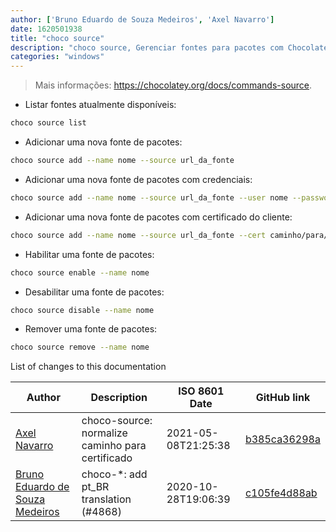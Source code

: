 ```yaml
---
author: ['Bruno Eduardo de Souza Medeiros', 'Axel Navarro']
date: 1620501938
title: "choco source"
description: "choco source, Gerenciar fontes para pacotes com Chocolatey."
categories: "windows"
---
```

> Mais informações: <https://chocolatey.org/docs/commands-source>.

- Listar fontes atualmente disponíveis:

```bash
choco source list
```

- Adicionar uma nova fonte de pacotes:

```bash
choco source add --name nome --source url_da_fonte
```

- Adicionar uma nova fonte de pacotes com credenciais:

```bash
choco source add --name nome --source url_da_fonte --user nome --password senha
```

- Adicionar uma nova fonte de pacotes com certificado do cliente:

```bash
choco source add --name nome --source url_da_fonte --cert caminho/para/certificado
```

- Habilitar uma fonte de pacotes:

```bash
choco source enable --name nome
```

- Desabilitar uma fonte de pacotes:

```bash
choco source disable --name nome
```

- Remover uma fonte de pacotes:

```bash
choco source remove --name nome
```
List of changes to this documentation


Author | Description | ISO 8601 Date | GitHub link
------|-----|-----|-----
[Axel Navarro](mailto:navarroaxel@gmail.com) | choco-source: normalize caminho para certificado | 2021-05-08T21:25:38 | [b385ca36298a](https://github.com/tldr-pages/tldr/commit/b385ca36298a9660147fbfb99e6747f9b9b14ba5)
[Bruno Eduardo de Souza Medeiros](mailto:50559336+brunoeduardodev@users.noreply.github.com) | choco-*: add pt_BR translation (#4868) | 2020-10-28T19:06:39 | [c105fe4d88ab](https://github.com/tldr-pages/tldr/commit/c105fe4d88ab88c28163213bd25cae1fcdfebdc6)

